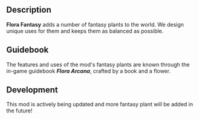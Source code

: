 ## Description

**Flora Fantasy** adds a number of fantasy plants to the world. We design unique uses for them and keeps them as balanced as possible.

## Guidebook

The features and uses of the mod's fantasy plants are known through the in-game guidebook ***Flora Arcana***, crafted by a book and a flower.

## Development

This mod is actively being updated and more fantasy plant will be added in the future!

